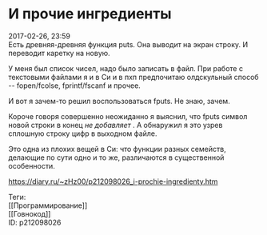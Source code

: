 И прочие ингредиенты
=====================

   
 2017-02-26, 23:59   
  Есть древняя-древняя функция puts. Она выводит на экран строку. И переводит каретку на новую.   
   
 У меня был список чисел, надо было записать в файл. При работе с текстовыми файлами я и в Си и в пхп предпочитаю олдскульный способ -- fopen/fcolse, fprintf/fscanf и прочее.   
   
 И вот я зачем-то решил воспользоваться fputs. Не знаю, зачем.   
   
 Короче говоря совершенно неожиданно я выяснил, что fputs символ новой строки в конец  *не добавляет*  . А обнаружил я это узрев сплошную строку цифр в выходном файле.   
   
 Это одна из плохих вещей в Си: что функции разных семейств, делающие по сути одно и то же, различаются в существенной особенности.   
    
 <https://diary.ru/~zHz00/p212098026_i-prochie-ingredienty.htm>   
   
 Теги:   
 [[Программирование]]   
 [[Говнокод]]   
 ID: p212098026